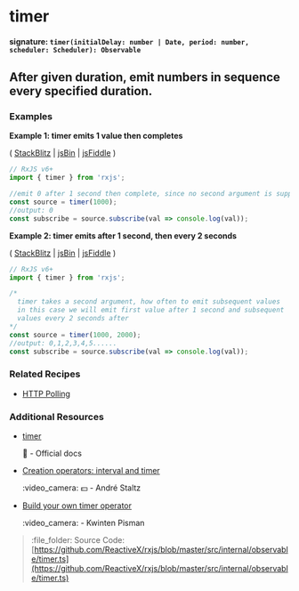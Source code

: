 # timer

#### signature: `timer(initialDelay: number | Date, period: number, scheduler: Scheduler): Observable`

## After given duration, emit numbers in sequence every specified duration.

### Examples

**Example 1: timer emits 1 value then completes**

\( [StackBlitz](https://stackblitz.com/edit/typescript-fvkzgg?file=index.ts&devtoolsheight=100) \| [jsBin](http://jsbin.com/pazajanehu/1/edit?js,console) \| [jsFiddle](https://jsfiddle.net/btroncone/vpx0y8fu/) \)

```javascript
// RxJS v6+
import { timer } from 'rxjs';

//emit 0 after 1 second then complete, since no second argument is supplied
const source = timer(1000);
//output: 0
const subscribe = source.subscribe(val => console.log(val));
```

**Example 2: timer emits after 1 second, then every 2 seconds**

\( [StackBlitz](https://stackblitz.com/edit/typescript-h9pzxr?file=index.ts&devtoolsheight=100) \| [jsBin](http://jsbin.com/kejidofuje/1/edit?js,console) \| [jsFiddle](https://jsfiddle.net/btroncone/30ddov8j/) \)

```javascript
// RxJS v6+
import { timer } from 'rxjs';

/*
  timer takes a second argument, how often to emit subsequent values
  in this case we will emit first value after 1 second and subsequent
  values every 2 seconds after
*/
const source = timer(1000, 2000);
//output: 0,1,2,3,4,5......
const subscribe = source.subscribe(val => console.log(val));
```

### Related Recipes

* [HTTP Polling](../../recipes/http-polling.md)

### Additional Resources

* [timer](https://rxjs.dev/api/index/function/timer)

  :newspaper: - Official docs

* [Creation operators: interval and timer](https://egghead.io/lessons/rxjs-creation-operators-interval-and-timer?course=rxjs-beyond-the-basics-creating-observables-from-scratch)

  :video\_camera: :dollar: - André Staltz

* [Build your own timer operator](https://blog.strongbrew.io/build-the-operators-from-rxjs-from-scratch/?lectureId=timer#app)

  :video\_camera: - Kwinten Pisman

> :file\_folder: Source Code: [https://github.com/ReactiveX/rxjs/blob/master/src/internal/observable/timer.ts](https://github.com/ReactiveX/rxjs/blob/master/src/internal/observable/timer.ts)


